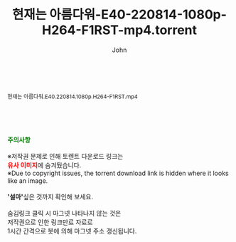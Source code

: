 ﻿---
layout: post
title:  "현재는 아름다워-E40-220814-1080p-H264-F1RST-mp4.torrent"
author: John
categories: [ 드라마 ]
tags: [  ]
image:  
description: "현재는 아름다워-E40-220814-1080p-H264-F1RST-mp4 torrent 정보 공유"
toc: true
toc_sticky: true
---

<br>
<div class="view-img">
<a class="view_image" href="http://torrentmobile61.com/bbs/view_image.php?fn=%2Fdata%2Ffile%2Fdrama%2F3735183265_DgSl3Qmj_b7cbee1e7891c247fe3f95e70b23931adf28192a.jpg" target="_blank"><img alt="" class="img-tag" content="http://torrentmobile61.com/data/file/drama/3735183265_DgSl3Qmj_b7cbee1e7891c247fe3f95e70b23931adf28192a.jpg" itemprop="image" src="http://torrentmobile61.com/data/file/drama/thumb-3735183265_DgSl3Qmj_b7cbee1e7891c247fe3f95e70b23931adf28192a_835x2212.jpg"/></a></div><div class="view-content" itemprop="description">
<p><span style="font-size:12px;">현재는 아름다워.E40.220814.1080p.H264-F1RST.mp4</span> </p> </div>
    
<br><br><br>
<p data-ke-size="size16"><b><span style="color: green;">주의사항</span></b><br /><br />※저작권 문제로 인해 토렌트 다운로드 링크는<br /><b><span style="color: red;">유사 이미지</span></b>에 숨겨뒀습니다.<br />※Due to copyright issues, the torrent download link is hidden where it looks like an image.<br /><br /><b>'설마'</b>싶은 것까지 확인해 보세요.<br /><br />숨김링크 클릭 시 마그넷 나타나지 않는 것은<br />저작권으로 인한 링크만료 자료로<br />1시간 간격으로 봇에 의해 마그넷 주소 갱신됩니다.</p>

